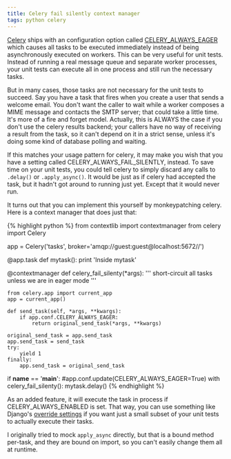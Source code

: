 ```yaml
---
title: Celery fail silently context manager
tags: python celery
---
```


[Celery](http://www.celeryproject.org/) ships with an configuration option called [CELERY_ALWAYS_EAGER](http://celery.readthedocs.org/en/latest/configuration.html#celery-always-eager) which causes all tasks to be executed immediately instead of being asynchronously executed on workers. This can be very useful for unit tests. Instead of running a real message queue and separate worker processes, your unit tests can execute all in one process and still run the necessary tasks.

But in many cases, those tasks are not necessary for the unit tests to succeed. Say you have a task that fires when you create a user that sends a welcome email. You don't want the caller to wait while a worker composes a MIME message and contacts the SMTP server; that could take a little time. It's more of a fire and forget model. Actually, this is ALWAYS the case if you don't use the celery results backend; your callers have no way of receiving a result from the task, so it can't depend on it in a strict sense, unless it's doing some kind of database polling and waiting.

If this matches your usage pattern for celery, it may make you wish that you have a setting called CELERY_ALWAYS_FAIL_SILENTLY, instead. To save time on your unit tests, you could tell celery to simply discard any calls to `.delay()` or `.apply_async()`. It would be just as if celery had accepted the task, but it hadn't got around to running just yet. Except that it would never run.

It turns out that you can implement this yourself by monkeypatching celery. Here is a context manager that does just that:

{% highlight python %}
from contextlib import contextmanager
from celery import Celery

app = Celery('tasks', broker='amqp://guest:guest@localhost:5672//')

@app.task
def mytask():
    print 'Inside mytask'

@contextmanager
def celery_fail_silenty(*args):
    ''' short-circuit all tasks unless we are in eager mode '''

    from celery.app import current_app
    app = current_app()

    def send_task(self, *args, **kwargs):
        if app.conf.CELERY_ALWAYS_EAGER:
            return original_send_task(*args, **kwargs)

    original_send_task = app.send_task
    app.send_task = send_task
    try:
        yield 1
    finally:
        app.send_task = original_send_task


if __name__ == '__main__':
    #app.conf.update(CELERY_ALWAYS_EAGER=True)
    with celery_fail_silenty():
        mytask.delay()
{% endhighlight %}

As an added feature, it will execute the task in process if CELERY_ALWAYS_ENABLED is set. That way, you can use something like Django's [override settings](https://docs.djangoproject.com/en/1.4/topics/testing/#overriding-settings) if you want just a small subset of your unit tests to actually execute their tasks.

I originally tried to mock `apply_async` directly, but that is a bound method per-task, and they are bound on import, so you can't easily change them all at runtime.

